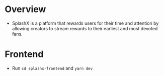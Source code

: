 # Overview
- SplashX is a platform that rewards users for their time and attention by allowing creators to stream rewards to their earliest and most devoted fans.
# Frontend
- Run `cd splashx-frontend` and `yarn dev` 